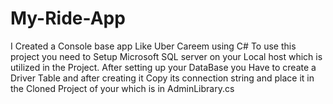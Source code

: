 # My-Ride-App
I Created a Console base app Like Uber Careem using C# 
To use this project you need to Setup Microsoft SQL server on your Local host which is utilized in the Project.
After setting up your DataBase you Have to create a Driver Table and after creating it Copy its connection string and place it in the Cloned Project of your which is in AdminLibrary.cs
